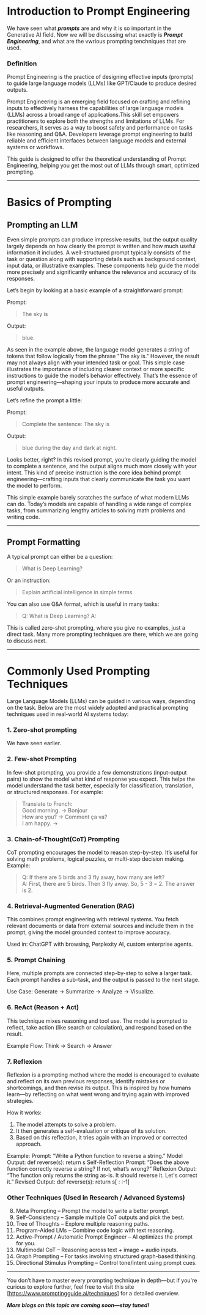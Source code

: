 # Introduction to Prompt Engineering
We have seen what ***prompts*** are and why it is so important in the Generative AI field. Now we will be discussing what exactly is ***Prompt Engineering***, and what are the vwrious prompting tenchniques that are used. 
### Definition
Prompt Engineering is the practice of designing effective inputs (prompts) to guide large language models (LLMs) like GPT/Claude to produce desired outputs.

Prompt Engineering is an emerging field focused on crafting and refining inputs to effectively harness the capabilities of large language models (LLMs) across a broad range of applications.This skill set empowers practitioners to explore both the strengths and limitations of LLMs. For researchers, it serves as a way to boost safety and performance on tasks like reasoning and Q&A. Developers leverage prompt engineering to build reliable and efficient interfaces between language models and external systems or workflows.

This guide is designed to offer the theoretical understanding of Prompt Engineering, helping you get the most out of LLMs through smart, optimized prompting.

---

# Basics of Prompting
## Prompting an LLM
Even simple prompts can produce impressive results, but the output quality largely depends on how clearly the prompt is written and how much useful information it includes. A well-structured prompt typically consists of the task or question along with supporting details such as background context, input data, or illustrative examples. These components help guide the model more precisely and significantly enhance the relevance and accuracy of its responses.

Let’s begin by looking at a basic example of a straightforward prompt:

Prompt:

> The sky is

Output:

> blue.

As seen in the example above, the language model generates a string of tokens that follow logically from the phrase "The sky is." However, the result may not always align with your intended task or goal. This simple case illustrates the importance of including clearer context or more specific instructions to guide the model’s behavior effectively. That’s the essence of prompt engineering—shaping your inputs to produce more accurate and useful outputs.

Let’s refine the prompt a little:

Prompt:

> Complete the sentence: 
The sky is

Output:

> blue during the day and dark at night.

Looks better, right? In this revised prompt, you’re clearly guiding the model to complete a sentence, and the output aligns much more closely with your intent. This kind of precise instruction is the core idea behind prompt engineering—crafting inputs that clearly communicate the task you want the model to perform.

This simple example barely scratches the surface of what modern LLMs can do. Today’s models are capable of handling a wide range of complex tasks, from summarizing lengthy articles to solving math problems and writing code.

---

## Prompt Formatting
A typical prompt can either be a question:

> What is Deep Learning?

Or an instruction:

> Explain artificial intelligence in simple terms.

You can also use Q&A format, which is useful in many tasks:

> Q: What is Deep Learning?
> A:

This is called zero-shot prompting, where you give no examples, just a direct task. Many more prompting techniques are there, which we are going to discuss next.

---

# Commonly Used Prompting Techniques
Large Language Models (LLMs) can be guided in various ways, depending on the task. Below are the most widely adopted and practical prompting techniques used in real-world AI systems today:

### 1. Zero-shot prompting 
We have seen earlier.

### 2. Few-shot Prompting
In few-shot prompting, you provide a few demonstrations (input-output pairs) to show the model what kind of response you expect. This helps the model understand the task better, especially for classification, translation, or structured responses.
For example:

> Translate to French:  
> Good morning. → Bonjour  
> How are you? → Comment ça va?  
> I am happy. →

### 3. Chain-of-Thought(CoT) Prompting
CoT prompting encourages the model to reason step-by-step. It’s useful for solving math problems, logical puzzles, or multi-step decision making.
Example:

> Q: If there are 5 birds and 3 fly away, how many are left?  
> A: First, there are 5 birds. Then 3 fly away. So, 5 - 3 = 2. The answer is 2.

### 4. Retrieval-Augmented Generation (RAG)
This combines prompt engineering with retrieval systems. You fetch relevant documents or data from external sources and include them in the prompt, giving the model grounded context to improve accuracy.

Used in: ChatGPT with browsing, Perplexity AI, custom enterprise agents.

### 5. Prompt Chaining
Here, multiple prompts are connected step-by-step to solve a larger task. Each prompt handles a sub-task, and the output is passed to the next stage.

Use Case: Generate → Summarize → Analyze → Visualize.

### 6. ReAct (Reason + Act)
This technique mixes reasoning and tool use. The model is prompted to reflect, take action (like search or calculation), and respond based on the result.

Example Flow: Think → Search → Answer

### 7. Reflexion
Reflexion is a prompting method where the model is encouraged to evaluate and reflect on its own previous responses, identify mistakes or shortcomings, and then revise its output. This is inspired by how humans learn—by reflecting on what went wrong and trying again with improved strategies.

How it works:
1. The model attempts to solve a problem.
2. It then generates a self-evaluation or critique of its solution.
3. Based on this reflection, it tries again with an improved or corrected approach.

Example:
Prompt: “Write a Python function to reverse a string.”
Model Output: def reverse(s): return s
Self-Reflection Prompt: “Does the above function correctly reverse a string? If not, what’s wrong?”
Reflexion Output: “The function only returns the string as-is. It should reverse it. Let's correct it.”
Revised Output: def reverse(s): return s[ : :-1]

### Other Techniques (Used in Research / Advanced Systems)
8. Meta Prompting – Prompt the model to write a better prompt.
9. Self-Consistency – Sample multiple CoT outputs and pick the best.
10. Tree of Thoughts – Explore multiple reasoning paths.
11. Program-Aided LMs – Combine code logic with text reasoning.
12. Active-Prompt / Automatic Prompt Engineer – AI optimizes the prompt for you.
13. Multimodal CoT – Reasoning across text + image + audio inputs.
14. Graph Prompting – For tasks involving structured graph-based thinking.
15. Directional Stimulus Prompting – Control tone/intent using prompt cues.

---

You don’t have to master every prompting technique in depth—but if you're curious to explore further, feel free to visit this site [https://www.promptingguide.ai/techniques] for a detailed overview.

***More blogs on this topic are coming soon—stay tuned!***

